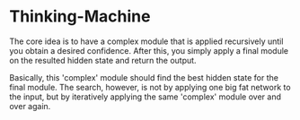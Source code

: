 # Thinking-Machine

The core idea is to have a complex module that is applied recursively until you obtain a desired confidence. 
After this, you simply apply a final module on the resulted hidden state and return the output.

Basically, this 'complex' module should find the best hidden state for the final module. 
The search, however, is not by applying one big fat network to the input, but by iteratively applying the same 'complex' module over and over again.
